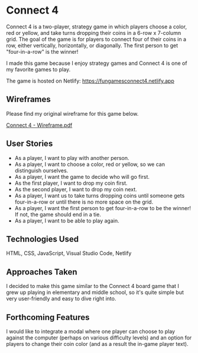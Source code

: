 # Connect 4
Connect 4 is a two-player, strategy game in which players choose a color, red or yellow, and take turns dropping their coins in a 6-row x 7-column grid. The goal of the game is for players to connect four of their coins in a row, either vertically, horizontally, or diagonally. The first person to get "four-in-a-row" is the winner!

I made this game because I enjoy strategy games and Connect 4 is one of my favorite games to play.

The game is hosted on Netlify:
https://fungamesconnect4.netlify.app

## Wireframes
Please find my original wireframe for this game below.

[Connect 4 - Wireframe.pdf](https://github.com/Tracy-To/Connect-4/files/14544698/Connect.4.-.Wireframe.pdf)

## User Stories
- As a player, I want to play with another person.
- As a player, I want to choose a color, red or yellow, so we can distinguish ourselves.
- As a player, I want the game to decide who will go first.
- As the first player, I want to drop my coin first.
- As the second player, I want to drop my coin next.
- As a player, I want us to take turns dropping coins until someone gets four-in-a-row or until there is no more space on the grid.
- As a player, I want the first person to get four-in-a-row to be the winner! If not, the game should end in a tie.
- As a player, I want to be able to play again.

## Technologies Used
HTML, CSS, JavaScript, Visual Studio Code, Netlify

## Approaches Taken
I decided to make this game similar to the Connect 4 board game that I grew up playing in elementary and middle school, so it's quite simple but very user-friendly and easy to dive right into. 

## Forthcoming Features
I would like to integrate a modal where one player can choose to play against the computer (perhaps on various difficulty levels) and an option for players to change their coin color (and as a result the in-game player text).

